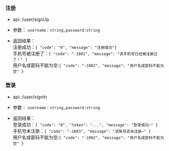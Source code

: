 ### 注册

- api: /user/signUp<br/>

- 参数： `username：string,password:string`<br/>
- 返回结果：<br/>
  注册成功：`{ "code": "0", "message": "注册成功"}`<br/>
  手机号被注册了：`{
    "code": "-1001",
    "message": "该手机号已经被注册过了！"
}`<br/>
  用户名或密码不能为空:`{
"code": "-1002",
"message": "用户名或密码不能为空"
}`

### 登录

- api: /user/signIn<br/>

- 参数： `username：string,password:string`<br/>
- 返回结果：<br/>
  登录成功：`{
    "code": "0",
    "token": "...",
    "message": "登录成功~"
}`<br/>
  手机号未注册：`{
    "code": "-1003",
    "message": "该账号还未注册~"
}`<br/>
  用户名或密码不能为空:`{
    "code": "-1002",
    "message": "用户名或密码不能为空"
}`

